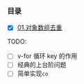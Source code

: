### 目录

- [x] [01.对象数组去重](./src/01.对象数组去重/index.ts)

TODO:

- [ ] v-for 循环 key 的作用
- [ ] 经典的上台阶问题
- [ ] 简单实现`co`
